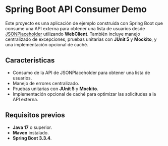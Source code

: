 # Spring Boot API Consumer Demo

Este proyecto es una aplicación de ejemplo construida con Spring Boot que consume una API externa para obtener una lista de usuarios desde [JSONPlaceholder](https://jsonplaceholder.typicode.com/users) utilizando **WebClient**. También incluye manejo centralizado de excepciones, pruebas unitarias con **JUnit 5** y **Mockito**, y una implementación opcional de caché.

## Características

- Consumo de la API de JSONPlaceholder para obtener una lista de usuarios.
- Manejo de errores centralizado.
- Pruebas unitarias con **JUnit 5** y **Mockito**.
- Implementación opcional de caché para optimizar las solicitudes a la API externa.

## Requisitos previos

- **Java 17** o superior.
- **Maven** instalado.
- **Spring Boot 3.3.4**.
